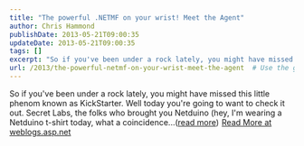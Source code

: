 ```yaml
---
title: "The powerful .NETMF on your wrist! Meet the Agent"
author: Chris Hammond
publishDate: 2013-05-21T09:00:35
updateDate: 2013-05-21T09:00:35
tags: []
excerpt: "So if you've been under a rock lately, you might have missed this little phenom known as KickStarter. Well today you're going to want to check it out. Secret Labs, the folks who brought you Netduino (hey, I'm wearing a Netduino t-shirt today, what a coincidence...(read more)"
url: /2013/the-powerful-netmf-on-your-wrist-meet-the-agent  # Use the generated URL with year
---
```

So if you've been under a rock lately, you might have missed this little phenom known as KickStarter. Well today you're going to want to check it out. Secret Labs, the folks who brought you Netduino (hey, I'm wearing a Netduino t-shirt today, what a coincidence...(<a href="https://weblogs.asp.net/christoc/archive/2013/05/21/the-powerful-netmf-on-your-wrist-meet-the-agent.aspx">read more</a>)<img src="https://weblogs.asp.net/aggbug.aspx?PostID=10320697" width="1" height="1"> <a href="https://weblogs.asp.net/christoc/archive/2013/05/21/the-powerful-netmf-on-your-wrist-meet-the-agent.aspx">Read More at weblogs.asp.net</a>
